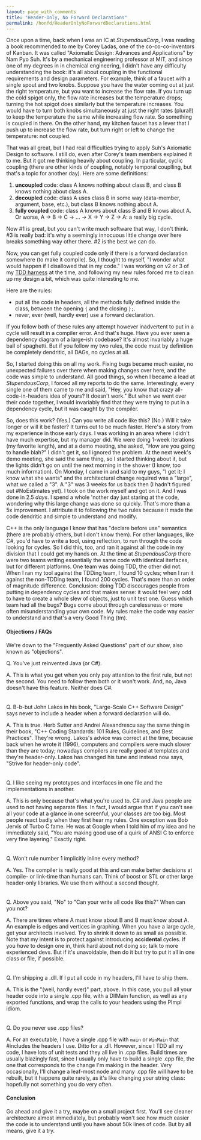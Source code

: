```yaml
---
layout: page_with_comments
title: "Header-Only, No Forward Declarations"
permalink: /honfd/HeaderOnlyNoForwardDeclarations.html
---
```


Once upon a time, back when I was an IC at *StupendousCorp*, I was reading a book recommended to me by Corey Ladas, one of the co-co-co-inventors of Kanban.
It was called "Axiomatic Design: Advances and Applications" by Nam Pyo Suh. It's by a mechanical engineering professor at MIT, and since one of my degrees in in chemical engineering,
I didn't have any difficulty understanding the book:  it's all about coupling in the functional requirements and design parameters. For example, think of a faucet with a single spout and two knobs.
Suppose you have the water coming out at just the right temperature, but you want to increase the flow rate. If you turn up the cold spigot only, the flow rate increases but the temperature drops; turning the hot spigot does similarly but the temperature increases.
You would have to turn both knobs simultaneously at just the right rates (plural!) to keep the temperature the same while increasing flow rate. So something is coupled in there. On the other hand, my kitchen faucet has a lever that I push up to increase the flow rate,
but turn right or left to change the temperature:  not coupled.

That was all great, but I had real difficulties trying to apply Suh's Axiomatic Design to software. I still do, even after Corey's team members explained it to me. But it got me thinking heavily about coupling.
In particular, cyclic coupling (there are other kinds of coupling, notably temporal couplling, but that's a topic for another day). Here are some definitions:
1. **uncoupled** code:  class A knows nothing about class B, and class B knows nothing about class A.
2. **decoupled** code:  class A uses class B in some way (data-member, argument, base, etc.), but class B knows nothing about A.
3. **fully coupled** code:  class A knows about class B and B knows about A.  Or worse, A -> B -> C -> ... -> X -> Y -> Z -> A:  a really big cycle.

Now #1 is great, but you can't write much software that way, I don't think. #3 is really bad:  it's why a seemingly innocuous little change over here breaks something way other there. #2 is the best we can do.

Now, you can get fully coupled code only if there is a forward declaration somewhere (to make it compile). So, I thought to myself, "I wonder what would happen if I disallowed that in my code." 
I was working on v2 or 3 of my [TDD harness](https://github.com/MiddleRaster/tdd4cpp) at the time, and following my new rules forced me to clean up my design a bit, which was quite interesting to me.

Here are the rules:
 - put all the code in headers, all the methods fully defined inside the class, between the opening ```{``` and the closing ```};```.
 - never, ever (well, hardly ever) use a forward declaration.

If you follow both of these rules any attempt however inadvertent to put in a cycle will result in a compiler error. And that's huge. Have you ever seen a dependency diagram of a large-ish codebase?  It's almost invariably a huge ball of spaghetti.
But if you follow my two rules, the code must by definition be completely dendritic, all DAGs, no cycles at all.

So, I started doing this on all my work. Fixing bugs became much easier, no unexpected failures over there when making changes over here, and the code was simple to understand. All good things, so when I became a lead at *StupendousCorp*, I forced all my reports
to do the same. Interestingly, every single one of them came to me and said, "Hey, you know that crazy all-code-in-headers idea of yours? It doesn't work." But when we went over their code together, I would invariably find that they were trying to put in a dependency
cycle, but it was caught by the compiler.

So, does this work? (Yes.) Can you write all code like this? (No.) Will it take longer or will it be faster? It turns out to be much faster. Here's a story from my experience in those early days. I was working in an area where I didn't have much expertise,
but my manager did. We were doing 1-week iterations (my favorite length), and at a demo meeting, she asked, "How are you going to handle blah?" I didn't get it, so I ignored the problem. At the next week's demo meeting, she said the same thing, so I started
thinking about it, but the lights didn't go on until the next morning in the shower (I know, too much information). On Monday, I came in and said to my guys, "I get it; I know what she wants" and the architectural change required was a "large", what we called a "3".
A "3" was 3 weeks for us back then (I hadn't figured out #NoEstimates yet). I took on the work myself and got on it. And I was done in 2.5 *days*. I spend a whole 'nother day just staring at the code, wondering why this large change was done so quickly.
That's more than a 5x improvement. I attribute it to following the two rules because it made the code dendritic and simple to understand and modify.

C++ is the only language I know that has "declare before use" semantics (there are probably others, but I don't know them). For other languages, like C#, you'd have to write a tool, using reflection, to run through the code looking for cycles. So I did this, too,
and ran it against all the code in my division that I could get my hands on.  At the time at *StupendousCorp* there were two teams writing essentially the same code with identical iterfaces, but for different platforms. One team was doing TDD, the other did not.
When I ran my tool against the TDDing team, I found 10 cycles; when I ran it against the non-TDDing team, I found 200 cycles. That's more than an order of magnitude difference. Conclusion: doing TDD discourages people from putting in dependency cycles
and that makes sense: it would feel very odd to have to create a whole slew of objects, just to unit test one. Guess which team had all the bugs? Bugs come about through carelessness or more often misunderstanding your own code.
My rules make the code way easier to understand and that's a very Good Thing (tm).

#### Objections / FAQs

We're down to the "Frequently Asked Questions" part of our show, also known as "objections".

Q. You've just reinvented Java (or C#).

A. This is what you get when you only pay attention to the first rule, but not the second. You need to follow them both or it won't work. And, no, Java doesn't have this feature. Neither does C#.
<br><br><br>
Q. B-b-but John Lakos in his book, "Large-Scale C++ Software Design" says never to include a header when a forward declaration will do.

A. This is true. Herb Sutter and Andrei Alexandrescu say the same thing in their book, "C++ Coding Standards: 101 Rules, Guidelines, and Best Practices". They're wrong. Lakos's advice was correct at the time, because back when he wrote it (1996), computers and
compilers were much slower than they are today; nowadays compilers are really good at templates  and they're header-only. Lakos has changed his tune and instead now says, "Strive for header-only code".
<br><br><br>
Q. I like seeing my prototypes and interfaces in one file and the implementations in another.

A. This is only because that's what you're used to. C# and Java people are used to not having separate files.
In fact, I would argue that if you can't see all your code at a glance in one screenful, your classes are too big.
Most people react badly when they first hear my rules. One exception was Bob Jervis of Turbo C fame. He was at Google
when I told him of my idea and he immediately said, "You are making good use of a quirk of ANSI C to enforce very
fine layering." Exactly right.
<br><br><br>
Q. Won't rule number 1 implicitly inline every method?

A. Yes. The compiler is really good at this and can make better decisions at compile- or link-time than humans can. Think of boost or STL or other large header-only libraries. We use them without a second thought.
<br><br><br>
Q. Above you said, "No" to "Can your write all code like this?" When can you not?

A. There are times where A must know about B and B must know about A. An example is edges and vertices in graphing. When you have a large cycle, get your architects involved. Try to shrink it down to as small as possible. 
Note that my intent is to protect against introducing **accidental** cycles. If you *have* to design one in, think hard about not doing so; talk to more experienced devs. But if it's unavoidable, then do it but try to put it all in one class or file, if possible.
<br><br><br>
Q. I'm shipping a .dll. If I put all code in my headers, I'll have to ship them.

A. This is the "(well, hardly ever)" part, above. In this case, you pull all your header code into a single .cpp file, with a DllMain function, as well as any exported functions, and wrap the calls to your headers using the PImpl idiom.
<br><br><br>
Q. Do you never use .cpp files?

A. For an executable, I have a single .cpp file with ```main``` or ```WinMain``` that #includes the headers I use.  Ditto for a .dll. However, since I TDD all my code, I have lots of unit tests and they all live in .cpp files. Build times are usually blazingly fast,
since I usually only have to build a single .cpp file, the one that corresponds to the change I'm making in the header. Very occasionally, I'll change a leaf-most node and many .cpp file will have to be rebuilt, but it happens quite rarely,
as it's like changing your string class:  hopefully not something you do very often.
<br>

#### Conclusion
Go ahead and give it a try, maybe on a small project first. You'll see cleaner architecture almost immediately, but probably won't see how much easier the code is to understand until you have about 50k lines of code. But by all means, give it a try.
